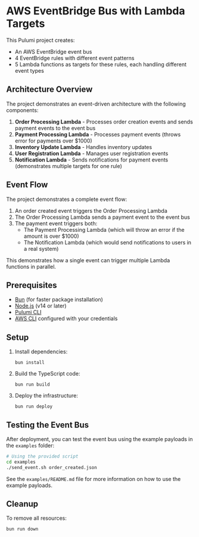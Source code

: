 # AWS EventBridge Bus with Lambda Targets

This Pulumi project creates:
- An AWS EventBridge event bus
- 4 EventBridge rules with different event patterns
- 5 Lambda functions as targets for these rules, each handling different event types

## Architecture Overview

The project demonstrates an event-driven architecture with the following components:

1. **Order Processing Lambda** - Processes order creation events and sends payment events to the event bus
2. **Payment Processing Lambda** - Processes payment events (throws error for payments over $1000)
3. **Inventory Update Lambda** - Handles inventory updates
4. **User Registration Lambda** - Manages user registration events
5. **Notification Lambda** - Sends notifications for payment events (demonstrates multiple targets for one rule)

## Event Flow

The project demonstrates a complete event flow:
1. An order created event triggers the Order Processing Lambda
2. The Order Processing Lambda sends a payment event to the event bus
3. The payment event triggers both:
   - The Payment Processing Lambda (which will throw an error if the amount is over $1000)
   - The Notification Lambda (which would send notifications to users in a real system)

This demonstrates how a single event can trigger multiple Lambda functions in parallel.

## Prerequisites

- [Bun](https://bun.sh/) (for faster package installation)
- [Node.js](https://nodejs.org/) (v14 or later)
- [Pulumi CLI](https://www.pulumi.com/docs/get-started/install/)
- [AWS CLI](https://aws.amazon.com/cli/) configured with your credentials

## Setup

1. Install dependencies:
   ```
   bun install
   ```

2. Build the TypeScript code:
   ```
   bun run build
   ```

3. Deploy the infrastructure:
   ```
   bun run deploy
   ```

## Testing the Event Bus

After deployment, you can test the event bus using the example payloads in the `examples` folder:

```bash
# Using the provided script
cd examples
./send_event.sh order_created.json
```

See the `examples/README.md` file for more information on how to use the example payloads.

## Cleanup

To remove all resources:

```
bun run down
``` 